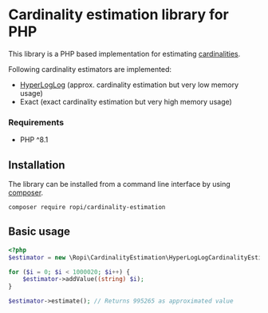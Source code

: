 # Cardinality estimation library for PHP

This library is a PHP based implementation for estimating [cardinalities](https://en.wikipedia.org/wiki/Cardinality).

Following cardinality estimators are implemented:
* [HyperLogLog](https://en.wikipedia.org/wiki/HyperLogLog) (approx. cardinality estimation but very low memory usage)
* Exact (exact cardinality estimation but very high memory usage)
  
### Requirements
* PHP ^8.1
## Installation
The library can be installed from a command line interface by using [composer](https://getcomposer.org/).

```
composer require ropi/cardinality-estimation
```

## Basic usage
```php
<?php
$estimator = new \Ropi\CardinalityEstimation\HyperLogLogCardinalityEstimator();

for ($i = 0; $i < 1000020; $i++) {
    $estimator->addValue((string) $i);
}

$estimator->estimate(); // Returns 995265 as approximated value
```
